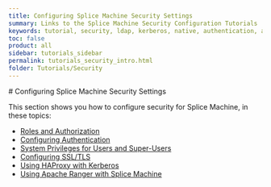 ```yaml
---
title: Configuring Splice Machine Security Settings
summary: Links to the Splice Machine Security Configuration Tutorials
keywords: tutorial, security, ldap, kerberos, native, authentication, authorization
toc: false
product: all
sidebar: tutorials_sidebar
permalink: tutorials_security_intro.html
folder: Tutorials/Security
---
```

<section>
<div class="TopicContent" data-swiftype-index="true" markdown="1">
# Configuring Splice Machine Security Settings

This section shows you how to configure security for Splice Machine, in these topics:

* [Roles and Authorization](developers_fundamentals_auth.html)
* [Configuring Authentication](onprem_install_configureauth.html)
* [System Privileges for Users and Super-Users](tutorials_security_userprivs.html)
* [Configuring SSL/TLS](onprem_install_configureTLS.html)
* [Using HAProxy with Kerberos](tutorials_security_haproxykerberos.html)
* [Using Apache Ranger with Splice Machine](tutorials_security_rangeruserguide.html)

</div>
</section>
